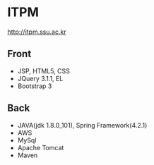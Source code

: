 # ITPM
http://itpm.ssu.ac.kr

## Front

* JSP, HTML5, CSS
* JQuery 3.1.1, EL
* Bootstrap 3

## Back

* JAVA(jdk 1.8.0_101), Spring Framework(4.2.1)
* AWS
* MySql
* Apache Tomcat
* Maven
